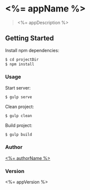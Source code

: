 # <%= appName %>
> <%= appDescription %>

## Getting Started

Install npm dependencies:

```bash
$ cd projectDir
$ npm install
```

### Usage

Start server:

```bash
$ gulp serve
```

Clean project:

```bash
$ gulp clean
```

Build project:

```bash
$ gulp build
```

### Author
[<%= authorName %>]

### Version
<%= appVersion %>

[<%= authorName %>]:<%= authorEmail %>